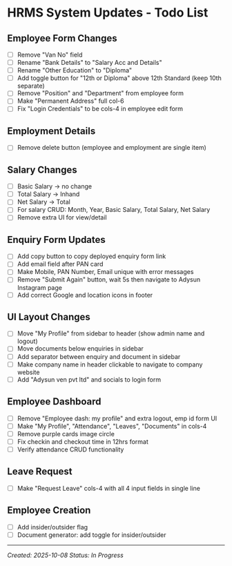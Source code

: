 # HRMS System Updates - Todo List

## Employee Form Changes
- [ ] Remove "Van No" field
- [ ] Rename "Bank Details" to "Salary Acc and Details"
- [ ] Rename "Other Education" to "Diploma"
- [ ] Add toggle button for "12th or Diploma" above 12th Standard (keep 10th separate)
- [ ] Remove "Position" and "Department" from employee form
- [ ] Make "Permanent Address" full col-6
- [ ] Fix "Login Credentials" to be cols-4 in employee edit form

## Employment Details
- [ ] Remove delete button (employee and employment are single item)

## Salary Changes
- [ ] Basic Salary → no change
- [ ] Total Salary → Inhand
- [ ] Net Salary → Total
- [ ] For salary CRUD: Month, Year, Basic Salary, Total Salary, Net Salary
- [ ] Remove extra UI for view/detail

## Enquiry Form Updates
- [ ] Add copy button to copy deployed enquiry form link
- [ ] Add email field after PAN card
- [ ] Make Mobile, PAN Number, Email unique with error messages
- [ ] Remove "Submit Again" button, wait 5s then navigate to Adysun Instagram page
- [ ] Add correct Google and location icons in footer

## UI Layout Changes
- [ ] Move "My Profile" from sidebar to header (show admin name and logout)
- [ ] Move documents below enquiries in sidebar
- [ ] Add separator between enquiry and document in sidebar
- [ ] Make company name in header clickable to navigate to company website
- [ ] Add "Adysun ven pvt ltd" and socials to login form

## Employee Dashboard
- [ ] Remove "Employee dash: my profile" and extra logout, emp id form UI
- [ ] Make "My Profile", "Attendance", "Leaves", "Documents" in cols-4
- [ ] Remove purple cards image circle
- [ ] Fix checkin and checkout time in 12hrs format
- [ ] Verify attendance CRUD functionality

## Leave Request
- [ ] Make "Request Leave" cols-4 with all 4 input fields in single line

## Employee Creation
- [ ] Add insider/outsider flag
- [ ] Document generator: add toggle for insider/outsider

---
*Created: 2025-10-08*
*Status: In Progress*
